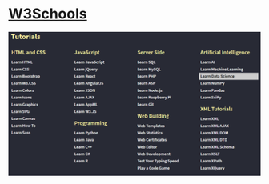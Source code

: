 # [W3Schools](https://www.w3schools.com/default.asp)

![image-20210513202153622](https://raw.githubusercontent.com/DaiDuncan/PicUploader/main/img2/20210513202154.png)




